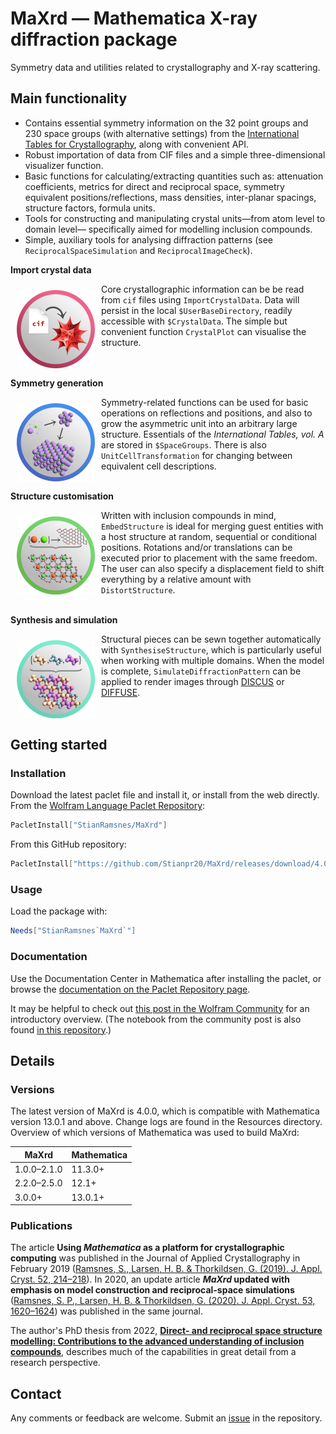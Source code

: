 # MaXrd — Mathematica X-ray diffraction package

Symmetry data and utilities related to crystallography and X-ray scattering.

## Main functionality

- Contains essential symmetry information on the 32 point groups and 230 space groups (with alternative settings) from the [International Tables for Crystallography](https://it.iucr.org/A/), along with convenient API.
- Robust importation of data from CIF files and a simple three-dimensional visualizer function.
- Basic functions for calculating/extracting quantities such as: attenuation coefficients, metrics for direct and reciprocal space, symmetry equivalent positions/reflections, mass densities, inter-planar spacings, structure factors, formula units.
- Tools for constructing and manipulating crystal units—from atom level to domain level— specifically aimed for modelling inclusion compounds.
- Simple, auxiliary tools for analysing diffraction patterns (see `ReciprocalSpaceSimulation` and `ReciprocalImageCheck`).

**Import crystal data**

<img align="left" width="125" style="padding:10px" src="./Resources/Icons/icon1.png"/>

Core crystallographic information can be be read from `cif` files using `ImportCrystalData`.
Data will persist in the local `$UserBaseDirectory`, readily accessible with `$CrystalData`.
The simple but convenient function `CrystalPlot` can visualise the structure.
<br> <br> <br>

**Symmetry generation**

<img align="left" width="125" style="padding:10px" src="./Resources/Icons/icon2.png"/>

Symmetry-related functions can be used for basic operations on reflections and positions, and also to grow the asymmetric unit into an arbitrary large structure.
Essentials of the _International Tables, vol. A_ are stored in `$SpaceGroups`.
There is also `UnitCellTransformation` for changing between equivalent cell descriptions.
<br> <br>

**Structure customisation**

<img align="left" width="125" style="padding:10px" src="./Resources/Icons/icon3.png"/>

Written with inclusion compounds in mind, `EmbedStructure` is ideal for merging guest entities with a host structure at random, sequential or conditional positions.
Rotations and/or translations can be executed prior to placement with the same freedom.
The user can also specify a displacement field to shift everything by a relative amount with `DistortStructure`.
<br> <br>

**Synthesis and simulation**

<img align="left" width="125" style="padding:10px" src="./Resources/Icons/icon6.png"/>

Structural pieces can be sewn together automatically with `SynthesiseStructure`, which is particularly useful when working with multiple domains.
When the model is complete, `SimulateDiffractionPattern` can be applied to render images through [DISCUS](https://github.com/tproffen/DiffuseCode) or [DIFFUSE](http://scripts.iucr.org/cgi-bin/paper?S1600576717015023).
<br> <br> <br>

## Getting started

### Installation

Download the latest paclet file and install it, or install from the web directly.
From the [Wolfram Language Paclet Repository](https://resources.wolframcloud.com/PacletRepository/resources/StianRamsnes/MaXrd/):

```Mathematica
PacletInstall["StianRamsnes/MaXrd"]
```

From this GitHub repository:

```Mathematica
PacletInstall["https://github.com/Stianpr20/MaXrd/releases/download/4.0.0/MaXrd-4.0.0.paclet"]
```

### Usage

Load the package with:

```Mathematica
Needs["StianRamsnes`MaXrd`"]
```

### Documentation

Use the Documentation Center in Mathematica after installing the paclet, or browse the [documentation on the Paclet Repository page](https://resources.wolframcloud.com/PacletRepository/resources/StianRamsnes/MaXrd/guide/PackageOverview.html).

It may be helpful to check out [this post in the Wolfram Community](https://community.wolfram.com/groups/-/m/t/2825040) for an introductory overview.
(The notebook from the community post is also found [in this repository](https://github.com/Stianpr20/MaXrd/blob/master/Resources/MaXrd_demo_2023.nb).)

## Details

### Versions

The latest version of MaXrd is 4.0.0, which is compatible with Mathematica version 13.0.1 and above. Change logs are found in the Resources directory. Overview of which versions of Mathematica was used to build MaXrd:

| MaXrd       | Mathematica |
|-------------|-------------|
| 1.0.0–2.1.0 | 11.3.0+     |
| 2.2.0–2.5.0 | 12.1+       |
| 3.0.0+      | 13.0.1+     |

### Publications

The article **Using _Mathematica_ as a platform for crystallographic computing** was published in the Journal of Applied Crystallography in February 2019 ([Ramsnes, S., Larsen, H. B. & Thorkildsen, G. (2019). J. Appl. Cryst. 52, 214–218](https://doi.org/10.1107/S1600576718018071)).
In 2020, an update article **_MaXrd_ updated with emphasis on model construction and reciprocal-space simulations** ([Ramsnes, S. P., Larsen, H. B. & Thorkildsen, G. (2020). J. Appl. Cryst. 53, 1620–1624](https://doi.org/10.1107/S160057672001328X)) was published in the same journal.

The author's PhD thesis from 2022, [**Direct- and reciprocal space structure modelling: Contributions to the advanced understanding of inclusion compounds**](https://hdl.handle.net/11250/2995486), describes much of the capabilities in great detail from a research perspective.

## Contact

Any comments or feedback are welcome. Submit an [issue](https://github.com/Stianpr20/MaXrd/issues) in the repository.
